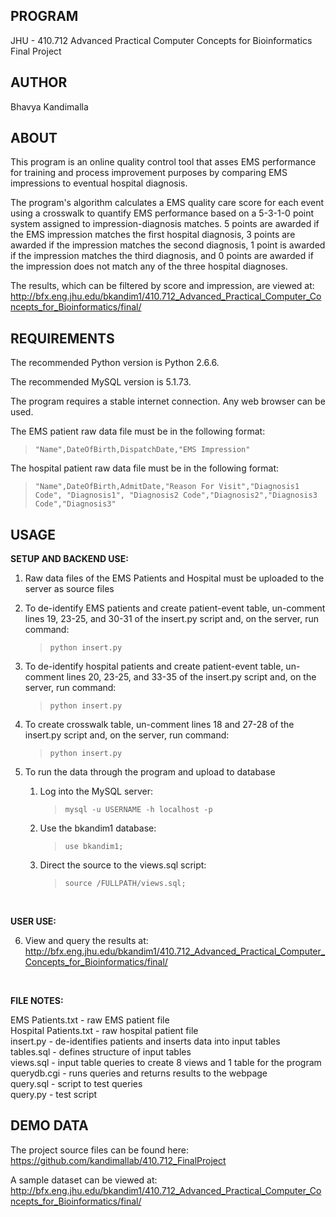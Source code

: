 **PROGRAM**
--------------------------------------------------------------------------------
JHU - 410.712 Advanced Practical Computer Concepts for Bioinformatics
Final Project


**AUTHOR**
--------------------------------------------------------------------------------
Bhavya Kandimalla


**ABOUT**
--------------------------------------------------------------------------------
This program is an online quality control tool that asses EMS performance for
training and process improvement purposes by comparing EMS impressions to
eventual hospital diagnosis.

The program's algorithm calculates a EMS quality care score for each event
using a crosswalk to quantify EMS performance based on a 5-3-1-0 point system
assigned to impression-diagnosis matches. 5 points are awarded if the EMS
impression matches the first hospital diagnosis, 3 points are awarded if the
impression matches the second diagnosis, 1 point is awarded if the impression
matches the third diagnosis, and 0 points are awarded if the impression does not
match any of the three hospital diagnoses.

The results, which can be filtered by score and impression, are viewed at:
http://bfx.eng.jhu.edu/bkandim1/410.712_Advanced_Practical_Computer_Concepts_for_Bioinformatics/final/


**REQUIREMENTS**
--------------------------------------------------------------------------------
The recommended Python version is Python 2.6.6.

The recommended MySQL version is 5.1.73.

The program requires a stable internet connection. Any web browser can be used.

The EMS patient raw data file must be in the following format:  
   >`"Name",DateOfBirth,DispatchDate,"EMS Impression"`

The hospital patient raw data file must be in the following format:  
   >`"Name",DateOfBirth,AdmitDate,"Reason For Visit","Diagnosis1 Code", "Diagnosis1", "Diagnosis2 Code","Diagnosis2","Diagnosis3 Code","Diagnosis3"`


**USAGE**
--------------------------------------------------------------------------------
**SETUP AND BACKEND USE:**

1. Raw data files of the EMS Patients and Hospital must be uploaded to the
server as source files

2. To de-identify EMS patients and create patient-event table, un-comment lines
19, 23-25, and 30-31 of the insert.py script and, on the server, run command:  
   >`python insert.py`

3. To de-identify hospital patients and create patient-event table, un-comment
lines 20, 23-25, and 33-35 of the insert.py script and, on the server, run
command:  
   >`python insert.py`

4. To create crosswalk table, un-comment lines 18 and 27-28 of the insert.py
script and, on the server, run command:  
   >`python insert.py`

5. To run the data through the program and upload to database

   1. Log into the MySQL server:     
      >`mysql -u USERNAME -h localhost -p`

   2. Use the bkandim1 database:        
      >`use bkandim1;`
  
   3. Direct the source to the views.sql script:     
      >`source /FULLPATH/views.sql;`
      
<br/>

**USER USE:**

6. View and query the results at: http://bfx.eng.jhu.edu/bkandim1/410.712_Advanced_Practical_Computer_Concepts_for_Bioinformatics/final/

<br/>
  
**FILE NOTES:**  

EMS Patients.txt - raw EMS patient file  
Hospital Patients.txt - raw hospital patient file  
insert.py - de-identifies patients and inserts data into input tables  
tables.sql - defines structure of input tables  
views.sql - input table queries to create 8 views and 1 table for the program  
querydb.cgi - runs queries and returns results to the webpage  
query.sql - script to test queries  
query.py - test script


**DEMO DATA**
--------------------------------------------------------------------------------
The project source files can be found here:
https://github.com/kandimallab/410.712_FinalProject

A sample dataset can be viewed at:
http://bfx.eng.jhu.edu/bkandim1/410.712_Advanced_Practical_Computer_Concepts_for_Bioinformatics/final/